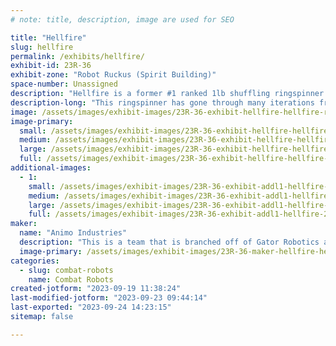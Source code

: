 ```yaml
---
# note: title, description, image are used for SEO

title: "Hellfire"
slug: hellfire
permalink: /exhibits/hellfire/
exhibit-id: 23R-36
exhibit-zone: "Robot Ruckus (Spirit Building)"
space-number: Unassigned
description: "Hellfire is a former #1 ranked 1lb shuffling ringspinner battlebot."
description-long: "This ringspinner has gone through many iterations from plastic ant to the shuffling beast it is today. This bot has blazed through the Florida competition, getting 1st place in 7/8 of the events it has fought in (including last year's Maker Faire) with a win-loss record of 48-4. This was also the #1 ranked antweight of 2022. Hopefully V3 of Hellfire will be showing up to dominate the competition once again!"
image: /assets/images/exhibit-images/23R-36-exhibit-hellfire-hellfire-render-2-large.png
image-primary: 
  small: /assets/images/exhibit-images/23R-36-exhibit-hellfire-hellfire-render-2-small.png
  medium: /assets/images/exhibit-images/23R-36-exhibit-hellfire-hellfire-render-2-medium.png
  large: /assets/images/exhibit-images/23R-36-exhibit-hellfire-hellfire-render-2-large.png
  full: /assets/images/exhibit-images/23R-36-exhibit-hellfire-hellfire-render-2-full.png
additional-images: 
  - 1:
    small: /assets/images/exhibit-images/23R-36-exhibit-addl1-hellfire-20230219-164506-small.jpg
    medium: /assets/images/exhibit-images/23R-36-exhibit-addl1-hellfire-20230219-164506-medium.jpg
    large: /assets/images/exhibit-images/23R-36-exhibit-addl1-hellfire-20230219-164506-large.jpg
    full: /assets/images/exhibit-images/23R-36-exhibit-addl1-hellfire-20230219-164506-full.jpg
maker: 
  name: "Animo Industries"
  description: "This is a team that is branched off of Gator Robotics and consists of the main builder, Adam, and his brother, Evan. This team has been extremely successful in the past with bots like Hellfire and Grubbin, though a new beetle to the Florida scene is in the works. "
  image-primary: /assets/images/exhibit-images/23R-36-maker-hellfire-hellfire-render-2-18-36-medium.png
categories: 
  - slug: combat-robots
    name: Combat Robots
created-jotform: "2023-09-19 11:38:24"
last-modified-jotform: "2023-09-23 09:44:14"
last-exported: "2023-09-24 14:23:15"
sitemap: false

---
```

